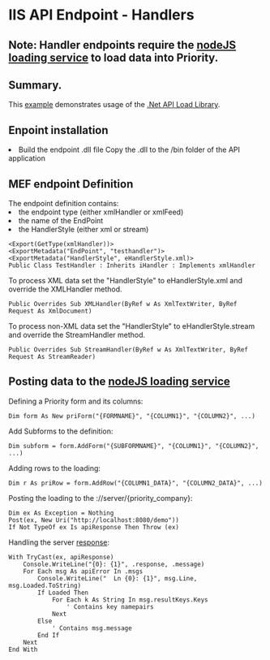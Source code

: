 <h1>IIS API Endpoint - Handlers</h1>

<h2>Note: Handler endpoints require the <a href="https://github.com/SimonBarnett/apiLoad">nodeJS loading service</a> to load data into Priority. </h2>

<h2>Summary.</h2>
This <a href="https://github.com/SimonBarnett/apiLoad/blob/master/clientExample/Main.vb">example</a> demonstrates usage of the <a href="https://github.com/SimonBarnett/apiLoad/tree/master/apiLoad">.Net API Load Library</a>.

<h2>Enpoint installation</h2>
<li>Build the endpoint .dll file
<l1>Copy the .dll to the /bin folder of the API application

<h2>MEF endpoint Definition</h2>
The endpoint definition contains:
<li>the endpoint type (either xmlHandler or xmlFeed)
<li>the name of the EndPoint 
<li>the HandlerStyle (either xml or stream)

```
<Export(GetType(xmlHandler))>
<ExportMetadata("EndPoint", "testhandler")>
<ExportMetadata("HandlerStyle", eHandlerStyle.xml)>
Public Class TestHandler : Inherits iHandler : Implements xmlHandler
```

To process XML data set the "HandlerStyle" to eHandlerStyle.xml and override the XMLHandler method.

```
Public Overrides Sub XMLHandler(ByRef w As XmlTextWriter, ByRef Request As XmlDocument)
```

To process non-XML data set the "HandlerStyle" to eHandlerStyle.stream and override the StreamHandler method.

```
Public Overrides Sub StreamHandler(ByRef w As XmlTextWriter, ByRef Request As StreamReader)
```
  
<h2>Posting data to the <a href="https://github.com/SimonBarnett/apiLoad">nodeJS loading service</a></h2>

Defining a Priority form and its columns:

```Visual Basic
Dim form As New priForm("{FORMNAME}", "{COLUMN1}", "{COLUMN2}", ...)
```

Add Subforms to the definition:

```Visual Basic
Dim subform = form.AddForm("{SUBFORMNAME}", "{COLUMN1}", "{COLUMN2}", ...)
```

Adding rows to the loading:

```Visual Basic
Dim r As priRow = form.AddRow("{COLUMN1_DATA}", "{COLUMN2_DATA}", ...)
```

Posting the loading to the ://server/{priority_company}:

```Visual Basic
Dim ex As Exception = Nothing
Post(ex, New Uri("http://localhost:8080/demo"))
If Not TypeOf ex Is apiResponse Then Throw (ex)
```

Handling the server <a href="https://github.com/SimonBarnett/apiLoad/blob/master/apiLoad/apiError.vb">response</a>:

```
With TryCast(ex, apiResponse)
    Console.WriteLine("{0}: {1}", .response, .message)
    For Each msg As apiError In .msgs		
        Console.WriteLine("  Ln {0}: {1}", msg.Line, msg.Loaded.ToString)
		If Loaded Then        
            For Each k As String In msg.resultKeys.Keys
                ' Contains key namepairs
            Next            
        Else
            ' Contains msg.message
        End If
    Next
End With
```